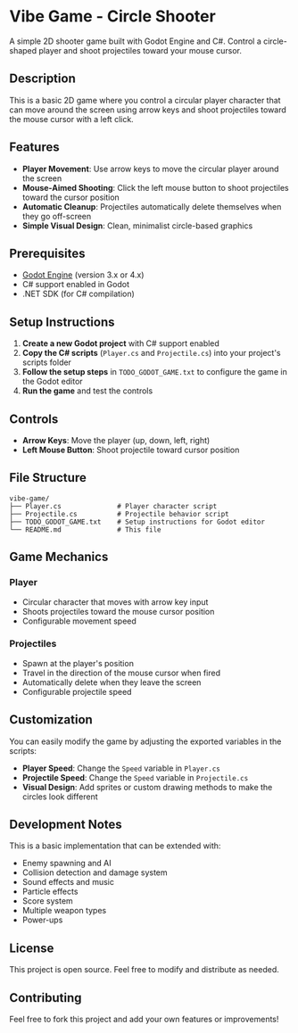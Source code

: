 # Vibe Game - Circle Shooter

A simple 2D shooter game built with Godot Engine and C#. Control a circle-shaped player and shoot projectiles toward your mouse cursor.

## Description

This is a basic 2D game where you control a circular player character that can move around the screen using arrow keys and shoot projectiles toward the mouse cursor with a left click.

## Features

- **Player Movement**: Use arrow keys to move the circular player around the screen
- **Mouse-Aimed Shooting**: Click the left mouse button to shoot projectiles toward the cursor position
- **Automatic Cleanup**: Projectiles automatically delete themselves when they go off-screen
- **Simple Visual Design**: Clean, minimalist circle-based graphics

## Prerequisites

- [Godot Engine](https://godotengine.org/) (version 3.x or 4.x)
- C# support enabled in Godot
- .NET SDK (for C# compilation)

## Setup Instructions

1. **Create a new Godot project** with C# support enabled
2. **Copy the C# scripts** (`Player.cs` and `Projectile.cs`) into your project's scripts folder
3. **Follow the setup steps** in `TODO_GODOT_GAME.txt` to configure the game in the Godot editor
4. **Run the game** and test the controls

## Controls

- **Arrow Keys**: Move the player (up, down, left, right)
- **Left Mouse Button**: Shoot projectile toward cursor position

## File Structure

```
vibe-game/
├── Player.cs              # Player character script
├── Projectile.cs          # Projectile behavior script
├── TODO_GODOT_GAME.txt    # Setup instructions for Godot editor
└── README.md              # This file
```

## Game Mechanics

### Player
- Circular character that moves with arrow key input
- Shoots projectiles toward the mouse cursor position
- Configurable movement speed

### Projectiles
- Spawn at the player's position
- Travel in the direction of the mouse cursor when fired
- Automatically delete when they leave the screen
- Configurable projectile speed

## Customization

You can easily modify the game by adjusting the exported variables in the scripts:

- **Player Speed**: Change the `Speed` variable in `Player.cs`
- **Projectile Speed**: Change the `Speed` variable in `Projectile.cs`
- **Visual Design**: Add sprites or custom drawing methods to make the circles look different

## Development Notes

This is a basic implementation that can be extended with:
- Enemy spawning and AI
- Collision detection and damage system
- Sound effects and music
- Particle effects
- Score system
- Multiple weapon types
- Power-ups

## License

This project is open source. Feel free to modify and distribute as needed.

## Contributing

Feel free to fork this project and add your own features or improvements! 